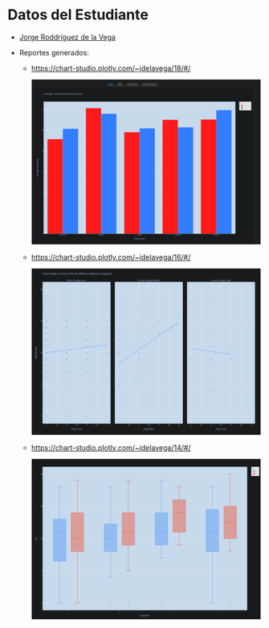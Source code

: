 # Datos del Estudiante
- [Jorge Roddríguez de la Vega](mailto:z22rocaj@uco.es)

- Reportes generados:
    
    - https://chart-studio.plotly.com/~jdelavega/18/#/
    
      ![](fig\bars.png)
    
    - https://chart-studio.plotly.com/~jdelavega/16/#/
    
      ![](fig\facets.png)
    
    - https://chart-studio.plotly.com/~jdelavega/14/#/
    
      ![](fig\boxplots.png)
